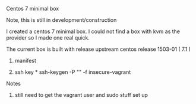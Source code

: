 Centos 7 minimal box

Note, this is still in development/construction

I created a centos 7 minimal box. I could not find a box with kvm as the provider so I made one real quick.

The current box is built with release upstream centos release 1503-01 ( 7.1 )

1. manifest

  1. ssh key
    * ssh-keygen -P "" -f insecure-vagrant

Notes

1. still need to get the vagrant user and sudo stuff set up
